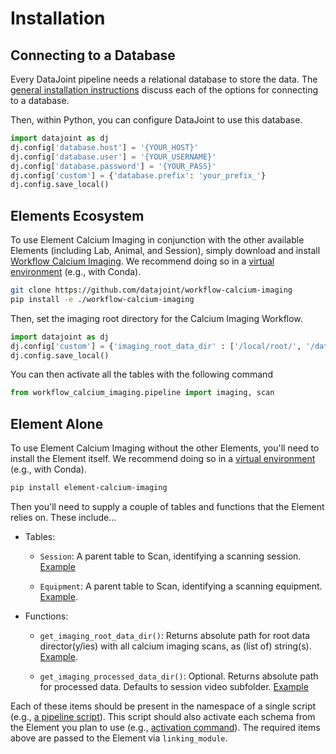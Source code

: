 # Installation

## Connecting to a Database

Every DataJoint pipeline needs a relational database to store the data. The
[general installation instructions](https://elements.datajoint.org/usage/install)
discuss each of the options for connecting to a database.

Then, within Python, you can configure DataJoint to use this database.
```python
import datajoint as dj
dj.config['database.host'] = '{YOUR_HOST}'
dj.config['database.user'] = '{YOUR_USERNAME}'
dj.config['database.password'] = '{YOUR_PASS}'
dj.config['custom'] = {'database.prefix': 'your_prefix_'}
dj.config.save_local()
```

## Elements Ecosystem

To use Element Calcium Imaging in conjunction with the other available Elements
(including Lab, Animal, and Session), simply download and install
[Workflow Calcium Imaging](https://github.com/datajoint/workflow-calcium-imaging). We
recommend doing so in a [virtual environment](https://elements.datajoint.org/usage/install/#install-a-virtual-environment)
(e.g., with Conda).

```bash
git clone https://github.com/datajoint/workflow-calcium-imaging
pip install -e ./workflow-calcium-imaging
```

Then, set the imaging root directory for the Calcium Imaging Workflow.

```python
import datajoint as dj
dj.config['custom'] = {'imaging_root_data_dir' : ['/local/root/', '/data/dirs/']}
dj.config.save_local()
```

You can then activate all the tables with the following command

```python
from workflow_calcium_imaging.pipeline import imaging, scan
```

## Element Alone

To use Element Calcium Imaging without the other Elements, you'll need to install the
Element itself. We recommend doing so in a
[virtual environment](https://elements.datajoint.org/usage/install/#install-a-virtual-environment)
(e.g., with Conda).

```bash
pip install element-calcium-imaging
```

Then you'll need to supply a couple of tables and functions that the Element relies on.
These include...

- Tables:

    - `Session`: A parent table to Scan, identifying a scanning session.
    [Example](https://github.com/datajoint/element-session/blob/main/element_session/session_with_datetime.py#L45-L50)

    - `Equipment`: A parent table to Scan, identifying a scanning equipment.
    [Example](https://github.com/datajoint/workflow-calcium-imaging/blob/main/workflow_calcium_imaging/pipeline.py#L42-L53).

- Functions:

    - `get_imaging_root_data_dir()`: Returns absolute path for root data director(y/ies)
    with all calcium imaging scans, as (list of) string(s).
    [Example](https://github.com/datajoint/workflow-calcium-imaging/blob/main/workflow_calcium_imaging/paths.py#L5-L12).

    - `get_imaging_processed_data_dir()`: Optional. Returns absolute path for processed
    data. Defaults to session video subfolder.
    [Example](https://github.com/datajoint/workflow-calcium-imaging/blob/main/workflow_calcium_imaging/paths.py#L15-L23)

Each of these items should be present in the namespace of a single script (e.g.,
[a pipeline script](https://github.com/datajoint/workflow-calcium-imaging/blob/main/workflow_calcium_imaging/pipeline.py)).
This script should also activate each schema from the Element you plan to use (e.g.,
[activation command](https://github.com/datajoint/workflow-calcium-imaging/blob/main/workflow_calcium_imaging/pipeline.py#L59-L60)).
The required items above are passed to the Element via `linking_module`.
